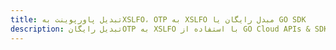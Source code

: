 ---title: تبدیل پاورپوینت بهXSLFO، OTP به XSLFO مبدل رایگان یا GO SDKdescription: تبدیل رایگانOTP به XSLFO با استفاده از GO Cloud APIs & SDK. همچنین اسناد Microsoft PowerPoint را در Cloud ایجاد، ویرایش و رندر کنید.---